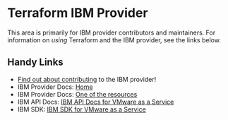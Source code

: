 # Terraform IBM Provider 
<!-- markdownlint-disable MD026 -->
This area is primarily for IBM provider contributors and maintainers. For information on _using_ Terraform and the IBM provider, see the links below.


## Handy Links
* [Find out about contributing](../../../CONTRIBUTING.md) to the IBM provider!
* IBM Provider Docs: [Home](https://registry.terraform.io/providers/IBM-Cloud/ibm/latest/docs)
* IBM Provider Docs: [One of the  resources](https://registry.terraform.io/providers/IBM-Cloud/ibm/latest/docs/resources/vmaas_vdc)
* IBM API Docs: [IBM API Docs for VMware as a Service](https://cloud.ibm.com/apidocs/vmware-service)
* IBM  SDK: [IBM SDK for VMware as a Service ](https://github.com/IBM/appconfiguration-go-admin-sdk/tree/master/vmwarev1)

